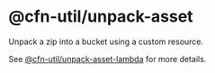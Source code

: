 # @cfn-util/unpack-asset

Unpack a zip into a bucket using a custom resource.

See [@cfn-util/unpack-asset-lambda](https://github.com/futurematik/cloudformation-utils/packages/unpack-asset-lambda/README.md) for more details.
